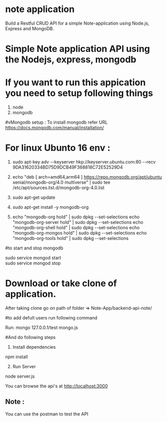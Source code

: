# note application

Build a Restful CRUD API for a simple Note-application using Node.js, Express and MongoDB.

# Simple Note application API using the Nodejs, express, mongodb

# If you want to run this appication you need to setup following things 
1) node 
2) mongodb 

#vMongodb setup : To install mongodb refer URL https://docs.mongodb.com/manual/installation/

# For linux Ubunto 16 env :

1) sudo apt-key adv --keyserver hkp://keyserver.ubuntu.com:80 --recv 9DA31620334BD75D9DCB49F368818C72E52529D4

2) echo "deb [ arch=amd64,arm64 ] https://repo.mongodb.org/apt/ubuntu xenial/mongodb-org/4.0 multiverse" | sudo tee /etc/apt/sources.list.d/mongodb-org-4.0.list

3) sudo apt-get update

4) sudo apt-get install -y mongodb-org

5) echo "mongodb-org hold" | sudo dpkg --set-selections 
    echo "mongodb-org-server hold" | sudo dpkg --set-selections 
    echo "mongodb-org-shell hold" | sudo dpkg --set-selections 
    echo "mongodb-org-mongos hold" | sudo dpkg --set-selections 
    echo "mongodb-org-tools hold" | sudo dpkg --set-selections

#to start and stop mongodb

sudo service mongod start  
sudo service mongod stop 

# Download or take clone of application.

After taking clone go on path of folder => Note-App/backend-api-note/

#to add defult users run following command 

Run: mongo 127.0.0.1/test mongo.js

#And do following steps

1. Install dependencies

npm install

2. Run Server

node server.js

You can browse the api's at <http://localhost:3000>

## Note : 
 
 You can use the postman to test the API
